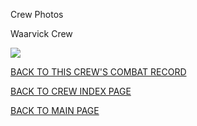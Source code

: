 
Crew Photos






 




Waarvick Crew  
  

![](Waarvick.jpg)
  
  

[BACK TO THIS CREW'S COMBAT RECORD](crews/Waarvick.md)  

[BACK TO CREW INDEX PAGE](000crews.md)  

[BACK TO MAIN PAGE](index.html)


